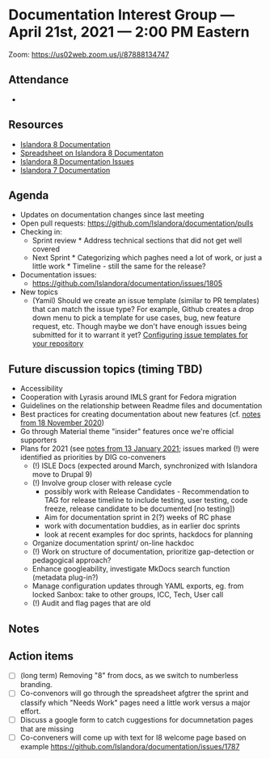 # Documentation Interest Group — April 21st, 2021 — 2:00 PM Eastern

Zoom:  https://us02web.zoom.us/j/87888134747

## Attendance

*
  
## Resources
* [Islandora 8 Documentation](https://islandora.github.io/documentation/)
* [Spreadsheet on Islandora 8 Documentaton](https://docs.google.com/spreadsheets/d/1E-kRw9xE60CKK0qL1-phzeVKjEZu3qBKZ9d3LH1hDEE/edit?usp=sharing)
* [Islandora 8 Documentation Issues](https://github.com/Islandora/documentation/labels/documentation)
* [Islandora 7 Documentation](https://wiki.lyrasis.org/display/ISLANDORA/Start)

## Agenda
* Updates on documentation changes since last meeting
* Open pull requests: https://github.com/Islandora/documentation/pulls
* Checking in:
    * Sprint review
          *  Address technical sections that did not get well covered
    * Next Sprint
          * Categorizing which paghes need a lot of work, or just a little work
          * Timeline - still the same for the release? 
* Documentation issues:
    * https://github.com/Islandora/documentation/issues/1805
* New topics
  * (Yamil) Should we create an issue template (similar to PR templates) that can match the issue type? For example, Github creates a drop down menu to pick a template for use cases, bug, new feature request, etc. Though maybe we don't have enough issues being submitted for it to warrant it yet? [Configuring issue templates for your repository](https://docs.github.com/en/communities/using-templates-to-encourage-useful-issues-and-pull-requests/configuring-issue-templates-for-your-repository) 

## Future discussion topics (timing TBD)
* Accessibility
* Cooperation with Lyrasis around IMLS grant for Fedora migration
* Guidelines on the relationship between Readme files and documentation
* Best practices for creating documentation about new features (cf. [notes from 18 November 2020](../2020/18-11-20.md))
* Go through Material theme "insider" features once we're official supporters
* Plans for 2021 (see [notes from 13 January 2021](https://github.com/islandora-interest-groups/Islandora-Documentation-Interest-Group/blob/main/meetings/2021/01-13-21.md); issues marked (!) were identified as priorities by DIG co-conveners
  * (!) ISLE Docs (expected around March, synchronized with Islandora move to Drupal 9)
  * (!) Involve group closer with release cycle 
      * possibly work with Release Candidates - Recommendation to TAG for release timeline to include testing, user testing, code freeze, release candidate to be documented [no testing])
      * Aim for documentation sprint in 2(?) weeks of RC phase
      * work with documentation buddies, as in earlier doc sprints
      * look at recent examples for doc sprints, hackdocs for planning
  * Organize documentation sprint/ on-line hackdoc
  * (!) Work on structure of documentation, prioritize gap-detection or pedagogical approach?
  * Enhance googleability, investigate MkDocs search function (metadata plug-in?)
  * Manage configuration updates through YAML exports, eg. from locked Sanbox: take to other groups, ICC, Tech, User call
  * (!) Audit and flag pages that are old

## Notes


## Action items

* [ ] (long term) Removing "8" from docs, as we switch to numberless branding.
* [ ] Co-convenors will go through the spreadsheet afgtrer the sprint and classify which "Needs Work" pages need a little work versus a major effort.
* [ ] Discuss a google form to catch cuggestions for documnetation pages that are missing
* [ ] Co-conveners will come up with text for I8 welcome page based on example https://github.com/Islandora/documentation/issues/1787

